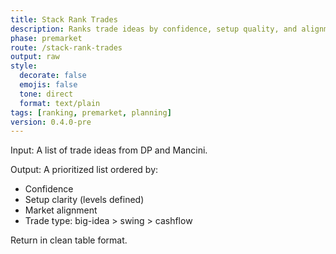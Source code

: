 ```yaml
---
title: Stack Rank Trades
description: Ranks trade ideas by confidence, setup quality, and alignment with plan.
phase: premarket
route: /stack-rank-trades
output: raw
style:
  decorate: false
  emojis: false
  tone: direct
  format: text/plain
tags: [ranking, premarket, planning]
version: 0.4.0-pre
---
```


Input: A list of trade ideas from DP and Mancini.

Output: A prioritized list ordered by:
- Confidence
- Setup clarity (levels defined)
- Market alignment
- Trade type: big-idea > swing > cashflow

Return in clean table format.
